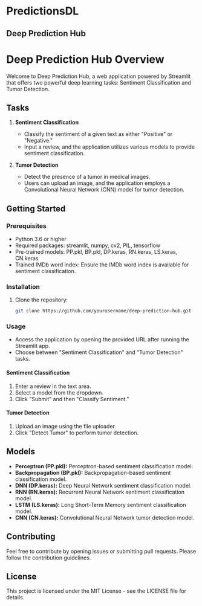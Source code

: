 # PredictionsDL
## Deep Prediction Hub

# Deep Prediction Hub Overview

Welcome to Deep Prediction Hub, a web application powered by Streamlit that offers two powerful deep learning tasks: Sentiment Classification and Tumor Detection.

## Tasks

1. **Sentiment Classification**
   - Classify the sentiment of a given text as either "Positive" or "Negative."
   - Input a review, and the application utilizes various models to provide sentiment classification.

2. **Tumor Detection**
   - Detect the presence of a tumor in medical images.
   - Users can upload an image, and the application employs a Convolutional Neural Network (CNN) model for tumor detection.

## Getting Started

### Prerequisites

- Python 3.6 or higher
- Required packages: streamlit, numpy, cv2, PIL, tensorflow
- Pre-trained models: PP.pkl, BP.pkl, DP.keras, RN.keras, LS.keras, CN.keras
- Trained IMDb word index: Ensure the IMDb word index is available for sentiment classification.

### Installation

1. Clone the repository:
   ```bash
   git clone https://github.com/yourusername/deep-prediction-hub.git
   ```

### Usage

- Access the application by opening the provided URL after running the Streamlit app.
- Choose between "Sentiment Classification" and "Tumor Detection" tasks.

#### Sentiment Classification

1. Enter a review in the text area.
2. Select a model from the dropdown.
3. Click "Submit" and then "Classify Sentiment."

#### Tumor Detection

1. Upload an image using the file uploader.
2. Click "Detect Tumor" to perform tumor detection.

## Models

- **Perceptron (PP.pkl):** Perceptron-based sentiment classification model.
- **Backpropagation (BP.pkl):** Backpropagation-based sentiment classification model.
- **DNN (DP.keras):** Deep Neural Network sentiment classification model.
- **RNN (RN.keras):** Recurrent Neural Network sentiment classification model.
- **LSTM (LS.keras):** Long Short-Term Memory sentiment classification model.
- **CNN (CN.keras):** Convolutional Neural Network tumor detection model.

## Contributing

Feel free to contribute by opening issues or submitting pull requests. Please follow the contribution guidelines.

## License

This project is licensed under the MIT License - see the LICENSE file for details.
